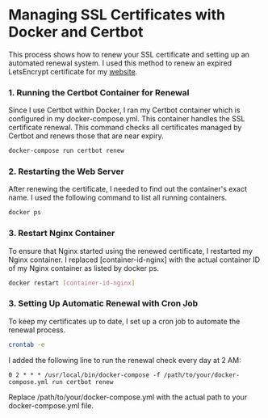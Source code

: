 # Managing SSL Certificates with Docker and Certbot

This process shows how to renew your SSL certificate and setting up an automated renewal system. I used this method to renew an expired LetsEncrypt certificate for my [website](https://freecloudcredits.com/).

### 1. Running the Certbot Container for Renewal

Since I use Certbot within Docker, I ran my Certbot container which is configured in my docker-compose.yml. This container handles the SSL certificate renewal. This command checks all certificates managed by Certbot and renews those that are near expiry.


```bash
docker-compose run certbot renew
```
### 2. Restarting the Web Server

After renewing the certificate, I needed to find out the container's exact name. I used the following command to list all running containers.

```bash
docker ps
```

### 3. Restart Nginx Container

To ensure that Nginx started using the renewed certificate, I restarted my Nginx container. I replaced [container-id-nginx] with the actual container ID of my Nginx container as listed by docker ps.

```bash
docker restart [container-id-nginx]
```

### 3. Setting Up Automatic Renewal with Cron Job

To keep my certificates up to date, I set up a cron job to automate the renewal process.

```bash
crontab -e
```

I added the following line to run the renewal check every day at 2 AM:
```cron
0 2 * * * /usr/local/bin/docker-compose -f /path/to/your/docker-compose.yml run certbot renew
```

Replace /path/to/your/docker-compose.yml with the actual path to your docker-compose.yml file.